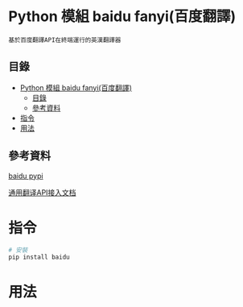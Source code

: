 # Python 模組 baidu fanyi(百度翻譯)

```
基於百度翻譯API在終端運行的英漢翻譯器
```

## 目錄

- [Python 模組 baidu fanyi(百度翻譯)](#python-模組-baidu-fanyi百度翻譯)
	- [目錄](#目錄)
	- [參考資料](#參考資料)
- [指令](#指令)
- [用法](#用法)

## 參考資料

[baidu pypi](https://pypi.org/project/baidu/)

[通用翻译API接入文档](https://fanyi-api.baidu.com/doc/21)

# 指令

```bash
# 安裝
pip install baidu
```

# 用法

```Python
```
